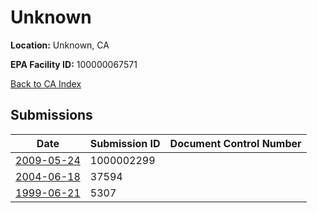 # Unknown

**Location:** Unknown, CA

**EPA Facility ID:** 100000067571

[Back to CA Index](../../index.md)

## Submissions

| Date | Submission ID | Document Control Number |
|------|--------------|-------------------------|
| [2009-05-24](submissions/1000002299.md) | 1000002299 |  |
| [2004-06-18](submissions/37594.md) | 37594 |  |
| [1999-06-21](submissions/5307.md) | 5307 |  |
